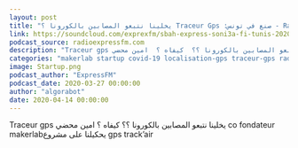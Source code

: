```yaml
---
layout: post
title: "يخلينا نتبعو المصابين بالكورونا ؟ Traceur Gps :صنع في تونس - Radio"
link: https://soundcloud.com/exprexfm/sbah-express-soni3a-fi-tunis-20200327
podcast_source: radioexpressfm.com
description: "Traceur gps يخلينا نتبعو المصابين بالكورونا ؟؟  كيفاه ؟  امين محضي co fondateur makerlabيحكيلنا على ..."
categories: "makerlab startup covid-19 localisation-gps traceur-gps radioexpressfm.com"
image: Startup.png
podcast_author: "ExpressFM"
podcast_date: 2020-03-27 00:00:00
author: "algorabot"
date: 2020-04-14 00:00:00
---
```

Traceur gps يخلينا نتبعو المصابين بالكورونا ؟؟  كيفاه ؟  امين محضي co fondateur makerlabيحكيلنا على مشروع gps track’air
